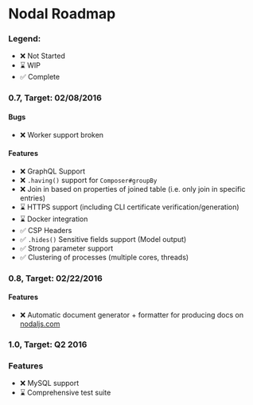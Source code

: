 # Nodal Roadmap

### Legend:

* :x: Not Started
* :hourglass: WIP
* :white_check_mark: Complete

### 0.7, Target: 02/08/2016

#### Bugs
* :x: Worker support broken

#### Features
* :x: GraphQL Support
* :x: `.having()` support for `Composer#groupBy`
* :x: Join in based on properties of joined table (i.e. only join in specific entries)
* :hourglass: HTTPS support (including CLI certificate verification/generation)
* :hourglass: Docker integration
* :white_check_mark: CSP Headers
* :white_check_mark: `.hides()` Sensitive fields support (Model output)
* :white_check_mark: Strong parameter support
* :white_check_mark: Clustering of processes (multiple cores, threads)

### 0.8, Target: 02/22/2016

#### Features
* :x: Automatic document generator + formatter for producing docs on [nodaljs.com](http://nodaljs.com)

### 1.0, Target: Q2 2016

### Features
* :x: MySQL support
* :hourglass: Comprehensive test suite
